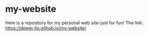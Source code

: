 # my-website
Here is a repository for my personal web site-just for fun!
The link: https://dewei-lin.github.io/my-website/
